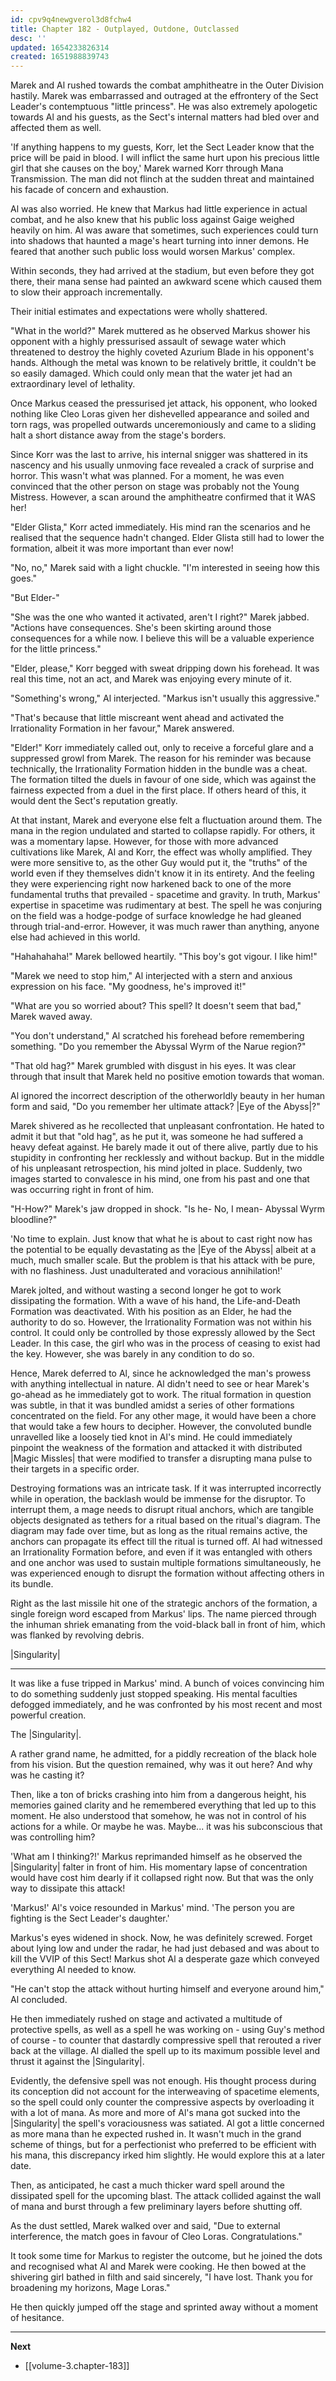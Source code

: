 ```yaml
---
id: cpv9q4newgverol3d8fchw4
title: Chapter 182 - Outplayed, Outdone, Outclassed
desc: ''
updated: 1654233826314
created: 1651988839743
---
```


Marek and Al rushed towards the combat amphitheatre in the Outer Division hastily. Marek was embarrassed and outraged at the effrontery of the Sect Leader's contemptuous "little princess". He was also extremely apologetic towards Al and his guests, as the Sect's internal matters had bled over and affected them as well.

'If anything happens to my guests, Korr, let the Sect Leader know that the price will be paid in blood. I will inflict the same hurt upon his precious little girl that she causes on the boy,' Marek warned Korr through Mana Transmission. The man did not flinch at the sudden threat and maintained his facade of concern and exhaustion.

Al was also worried. He knew that Markus had little experience in actual combat, and he also knew that his public loss against Gaige weighed heavily on him. Al was aware that sometimes, such experiences could turn into shadows that haunted a mage's heart turning into inner demons. He feared that another such public loss would worsen Markus' complex.

Within seconds, they had arrived at the stadium, but even before they got there, their mana sense had painted an awkward scene which caused them to slow their approach incrementally.

Their initial estimates and expectations were wholly shattered.

"What in the world?" Marek muttered as he observed Markus shower his opponent with a highly pressurised assault of sewage water which threatened to destroy the highly coveted Azurium Blade in his opponent's hands. Although the metal was known to be relatively brittle, it couldn't be so easily damaged. Which could only mean that the water jet had an extraordinary level of lethality.

Once Markus ceased the pressurised jet attack, his opponent, who looked nothing like Cleo Loras given her dishevelled appearance and soiled and torn rags, was propelled outwards unceremoniously and came to a sliding halt a short distance away from the stage's borders.

Since Korr was the last to arrive, his internal snigger was shattered in its nascency and his usually unmoving face revealed a crack of surprise and horror. This wasn't what was planned. For a moment, he was even convinced that the other person on stage was probably not the Young Mistress. However, a scan around the amphitheatre confirmed that it WAS her!

"Elder Glista," Korr acted immediately. His mind ran the scenarios and he realised that the sequence hadn't changed. Elder Glista still had to lower the formation, albeit it was more important than ever now!

"No, no," Marek said with a light chuckle. "I'm interested in seeing how this goes."

"But Elder-"

"She was the one who wanted it activated, aren't I right?" Marek jabbed. "Actions have consequences. She's been skirting around those consequences for a while now. I believe this will be a valuable experience for the little princess."

"Elder, please," Korr begged with sweat dripping down his forehead. It was real this time, not an act, and Marek was enjoying every minute of it.

"Something's wrong," Al interjected. "Markus isn't usually this aggressive."

"That's because that little miscreant went ahead and activated the Irrationality Formation in her favour," Marek answered.

"Elder!" Korr immediately called out, only to receive a forceful glare and a suppressed growl from Marek. The reason for his reminder was because technically, the Irrationality Formation hidden in the bundle was a cheat. The formation tilted the duels in favour of one side, which was against the fairness expected from a duel in the first place. If others heard of this, it would dent the Sect's reputation greatly.

At that instant, Marek and everyone else felt a fluctuation around them. The mana in the region undulated and started to collapse rapidly. For others, it was a momentary lapse. However, for those with more advanced cultivations like Marek, Al and Korr, the effect was wholly amplified. They were more sensitive to, as the other Guy would put it, the "truths" of the world even if they themselves didn't know it in its entirety. And the feeling they were experiencing right now harkened back to one of the more fundamental truths that prevailed - spacetime and gravity. In truth, Markus' expertise in spacetime was rudimentary at best. The spell he was conjuring on the field was a hodge-podge of surface knowledge he had gleaned through trial-and-error. However, it was much rawer than anything, anyone else had achieved in this world.

"Hahahahaha!" Marek bellowed heartily. "This boy's got vigour. I like him!"

"Marek we need to stop him," Al interjected with a stern and anxious expression on his face. "My goodness, he's improved it!"

"What are you so worried about? This spell? It doesn't seem that bad," Marek waved away.

"You don't understand," Al scratched his forehead before remembering something. "Do you remember the Abyssal Wyrm of the Narue region?"

"That old hag?" Marek grumbled with disgust in his eyes. It was clear through that insult that Marek held no positive emotion towards that woman.

Al ignored the incorrect description of the otherworldly beauty in her human form and said, "Do you remember her ultimate attack? |Eye of the Abyss|?"

Marek shivered as he recollected that unpleasant confrontation. He hated to admit it but that "old hag", as he put it, was someone he had suffered a heavy defeat against. He barely made it out of there alive, partly due to his stupidity in confronting her recklessly and without backup. But in the middle of his unpleasant retrospection, his mind jolted in place. Suddenly, two images started to convalesce in his mind, one from his past and one that was occurring right in front of him.

"H-How?" Marek's jaw dropped in shock. "Is he- No, I mean- Abyssal Wyrm bloodline?"

'No time to explain. Just know that what he is about to cast right now has the potential to be equally devastating as the |Eye of the Abyss| albeit at a much, much smaller scale. But the problem is that his attack with be pure, with no flashiness. Just unadulterated and voracious annihilation!'

Marek jolted, and without wasting a second longer he got to work dissipating the formation. With a wave of his hand, the Life-and-Death Formation was deactivated. With his position as an Elder, he had the authority to do so. However, the Irrationality Formation was not within his control. It could only be controlled by those expressly allowed by the Sect Leader. In this case, the girl who was in the process of ceasing to exist had the key. However, she was barely in any condition to do so.

Hence, Marek deferred to Al, since he acknowledged the man's prowess with anything intellectual in nature. Al didn't need to see or hear Marek's go-ahead as he immediately got to work. The ritual formation in question was subtle, in that it was bundled amidst a series of other formations concentrated on the field. For any other mage, it would have been a chore that would take a few hours to decipher. However, the convoluted bundle unravelled like a loosely tied knot in Al's mind. He could immediately pinpoint the weakness of the formation and attacked it with distributed |Magic Missles| that were modified to transfer a disrupting mana pulse to their targets in a specific order.

Destroying formations was an intricate task. If it was interrupted incorrectly while in operation, the backlash would be immense for the disruptor. To interrupt them, a mage needs to disrupt ritual anchors, which are tangible objects designated as tethers for a ritual based on the ritual's diagram. The diagram may fade over time, but as long as the ritual remains active, the anchors can propagate its effect till the ritual is turned off. Al had witnessed an Irrationality Formation before, and even if it was entangled with others and one anchor was used to sustain multiple formations simultaneously, he was experienced enough to disrupt the formation without affecting others in its bundle.

Right as the last missile hit one of the strategic anchors of the formation, a single foreign word escaped from Markus' lips. The name pierced through the inhuman shriek emanating from the void-black ball in front of him, which was flanked by revolving debris.

|Singularity|

____

It was like a fuse tripped in Markus' mind. A bunch of voices convincing him to do something suddenly just stopped speaking. His mental faculties defogged immediately, and he was confronted by his most recent and most powerful creation.

The |Singularity|.

A rather grand name, he admitted, for a piddly recreation of the black hole from his vision. But the question remained, why was it out here? And why was he casting it?

Then, like a ton of bricks crashing into him from a dangerous height, his memories gained clarity and he remembered everything that led up to this moment. He also understood that somehow, he was not in control of his actions for a while. Or maybe he was. Maybe... it was his subconscious that was controlling him?

'What am I thinking?!' Markus reprimanded himself as he observed the |Singularity| falter in front of him. His momentary lapse of concentration would have cost him dearly if it collapsed right now. But that was the only way to dissipate this attack!

'Markus!' Al's voice resounded in Markus' mind. 'The person you are fighting is the Sect Leader's daughter.'

Markus's eyes widened in shock. Now, he was definitely screwed. Forget about lying low and under the radar, he had just debased and was about to kill the VVIP of this Sect! Markus shot Al a desperate gaze which conveyed everything Al needed to know.

"He can't stop the attack without hurting himself and everyone around him," Al concluded.

He then immediately rushed on stage and activated a multitude of protective spells, as well as a spell he was working on - using Guy's method of course - to counter that dastardly compressive spell that rerouted a river back at the village. Al dialled the spell up to its maximum possible level and thrust it against the |Singularity|.

Evidently, the defensive spell was not enough. His thought process during its conception did not account for the interweaving of spacetime elements, so the spell could only counter the compressive aspects by overloading it with a lot of mana. As more and more of Al's mana got sucked into the |Singularity| the spell's voraciousness was satiated. Al got a little concerned as more mana than he expected rushed in. It wasn't much in the grand scheme of things, but for a perfectionist who preferred to be efficient with his mana, this discrepancy irked him slightly. He would explore this at a later date.

Then, as anticipated, he cast a much thicker ward spell around the dissipated spell for the upcoming blast. The attack collided against the wall of mana and burst through a few preliminary layers before shutting off.

As the dust settled, Marek walked over and said, "Due to external interference, the match goes in favour of Cleo Loras. Congratulations."

It took some time for Markus to register the outcome, but he joined the dots and recognised what Al and Marek were cooking. He then bowed at the shivering girl bathed in filth and said sincerely, "I have lost. Thank you for broadening my horizons, Mage Loras."

He then quickly jumped off the stage and sprinted away without a moment of hesitance.

____

**Next**
* [[volume-3.chapter-183]]
